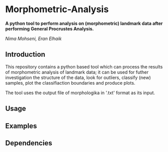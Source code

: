 # Morphometric-Analysis

**A python tool to perform analysis on (morphometric) landmark data after performing General Procrustes Analysis.**

*Nima Mohseni, Eran Elhaik*


## Introduction

This repository contains a python based tool which can process the results of morphometric analysis of landmark data; it can be used for futher investigation the structure of the data, look for outliers, classify (new) samples, plot the classifiaction boundaries and produce plots.

The tool uses the output file of morphologika in '.txt' format as its input.

## Usage

## Examples

## Dependencies
